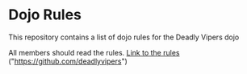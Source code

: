 Dojo Rules
==========

This repository contains a list of dojo rules for the Deadly Vipers dojo

All members should read the rules. [Link to the rules](https://github.com/deadlyvipers) ("https://github.com/deadlyvipers")
